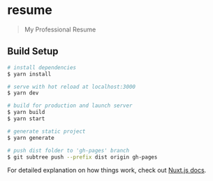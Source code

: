 # resume

> My Professional Resume

## Build Setup

```bash
# install dependencies
$ yarn install

# serve with hot reload at localhost:3000
$ yarn dev

# build for production and launch server
$ yarn build
$ yarn start

# generate static project
$ yarn generate

# push dist folder to 'gh-pages' branch
$ git subtree push --prefix dist origin gh-pages
```

For detailed explanation on how things work, check out [Nuxt.js docs](https://nuxtjs.org).
